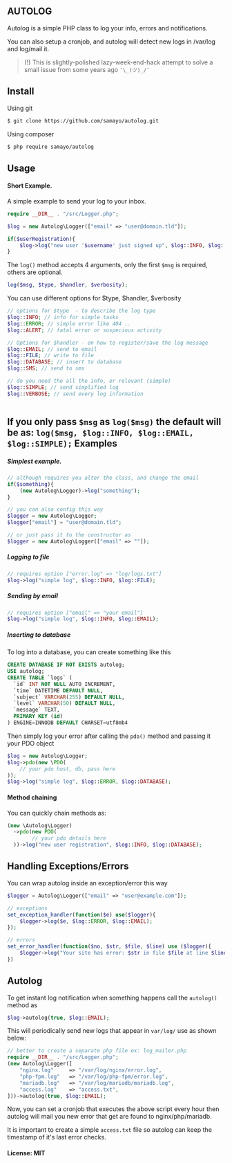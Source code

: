 ## AUTOLOG

Autolog is a simple PHP class to log your info, errors and notifications. 

You can also setup a cronjob, and autolog will detect new logs in /var/log and log/mail it. 

> (!) This is slightly-polished lazy-week-end-hack attempt to solve a small issue from some years ago  `¯\_(ツ)_/¯`

Install
-----

Using git
```bash
$ git clone https://github.com/samayo/autolog.git
```
Using composer
````bash
$ php require samayo/autolog
````

Usage
-----
#### Short Example. 
A simple example to send your log to your inbox. 
```php
require __DIR__ . "/src/Logger.php"; 

$log = new Autolog\Logger(["email" => "user@domain.tld"]);

if($userRegistration){
	$log->log("new user '$username' just signed up", $log::INFO, $log::EMAIL); 	
}
```
The `log()` method accepts 4 arguments, only the first `$msg` is required, others are optional. 
```php 
log($msg, $type, $handler, $verbosity);
```
You can use different options for $type, $handler, $verbosity
```php
// options for $type  - to describe the log type
$log::INFO; // info for simple tasks
$log::ERROR; // simple error like 404 .. 
$log::ALERT; // fatal error or suspecious activity

// Options for $handler - on how to register/save the log message
$log::EMAIL; // send to email
$log::FILE; // write to file
$log::DATABASE; // insert to database 
$log::SMS; // send to sms

// do you need the all the info, or relevant (simple)
$log::SIMPLE; // send simplified log
$log::VERBOSE; // send every log information
 
```
If you only pass `$msg` as `log($msg)` the default will be as: `log($msg, $log::INFO, $log::EMAIL, $log::SIMPLE);` 
Examples
-----
##### Simplest example. 
```php 
// although requires you alter the class, and change the email
if($something){
	(new Autolog\Logger)->log("something");
}

// you can also config this way
$logger = new Autolog\Logger; 
$logger["email"] = "user@domain.tld"; 

// or just pass it to the constructor as
$logger = new Autolog\Logger(["email" => ""]); 
```

##### Logging to file
```php
// requires option ["error.log" => "log/logs.txt"]
$log->log("simple log", $log::INFO, $log::FILE);
```
##### Sending by email
```php
// requires option ["email" => "your email"]
$log->log("simple log", $log::INFO, $log::EMAIL);
```
##### Inserting to database
To log into a database, you can create something like this
```sql
CREATE DATABASE IF NOT EXISTS autolog;  
USE autolog;
CREATE TABLE `logs` (
  `id` INT NOT NULL AUTO_INCREMENT,
  `time` DATETIME DEFAULT NULL,
  `subject` VARCHAR(255) DEFAULT NULL,
  `level` VARCHAR(50) DEFAULT NULL,
  `message` TEXT,
  PRIMARY KEY (id)
) ENGINE=INNODB DEFAULT CHARSET=utf8mb4
```
Then simply log your error after calling the `pdo()` method and passing it your PDO object
```php
$log = new Autolog\Logger;
$log->pdo(new \PDO(
	// your pdo host, db, pass here
)); 
$log->log("simple log", $log::ERROR, $log::DATABASE);
```
#### Method chaining
You can quickly chain methods as: 
```php
(new \Autolog\Logger)
  ->pdo(new PDO(
		// your pdo details here
  ))->log("new user registration", $log::INFO, $log::DATABASE); 
```
Handling Exceptions/Errors
-----
You can wrap autolog inside an exception/error this way 
```php 
$logger = Autolog\Logger(["email" => "user@example.com"]); 

// exceptions
set_exception_handler(function($e) use($logger){
	$logger->log($e, $log::ERROR, $log::EMAIL);
}); 

// errors
set_error_handler(function($no, $str, $file, $line) use ($logger){
	$logger->log("Your site has error: $str in file $file at line $line", $log::ERROR, $log::EMAIL);
})
```
Autolog
-----
To get instant log notification when something happens call the `autolog()` method as

```php
$log->autolog(true, $log::EMAIL); 
```
This will periodically send new logs that appear in `var/log/` use as shown below:
```php
// better to create a separate php file ex: log_mailer.php
require __DIR__ . "/src/Logger.php";
(new Autolog\Logger([
	"nginx.log" 	=> "/var/log/nginx/error.log",
	"php-fpm.log" 	=> "/var/log/php-fpm/error.log",
	"mariadb.log" 	=> "/var/log/mariadb/mariadb.log",
	"access.log" 	=> "access.txt",
]))->autolog(true, $log::EMAIL); 
```
Now, you can set a cronjob that executes the above script every hour then 
autolog will mail you new error that get are found to nginx/php/mariadb. 

It is important to create a simple `access.txt` file so autolog can keep 
the timestamp of it's last error checks. 


#### License: MIT

[autolog_archive]: http://github.com/samayo/autolog/releases
